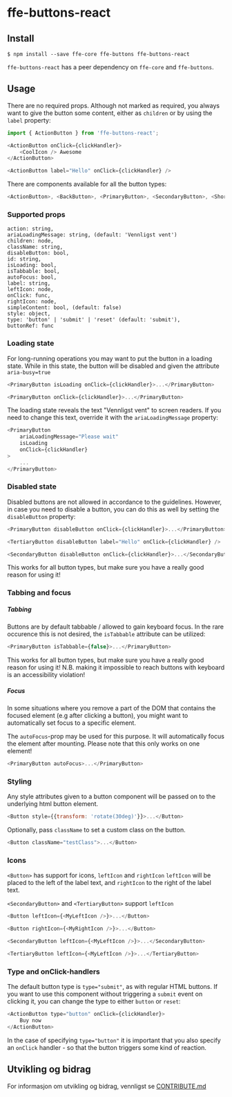 # ffe-buttons-react

## Install

```
$ npm install --save ffe-core ffe-buttons ffe-buttons-react
```

`ffe-buttons-react` has a peer dependency on `ffe-core` and `ffe-buttons`.

## Usage

There are no required props. Although not marked as required, you always want
to give the button some content, either as `children` or by using the `label`
property:

```javascript
import { ActionButton } from 'ffe-buttons-react';

<ActionButton onClick={clickHandler}>
    <CoolIcon /> Awesome
</ActionButton>

<ActionButton label="Hello" onClick={clickHandler} />
```

There are components available for all the button types:

```javascript
<ActionButton>, <BackButton>, <PrimaryButton>, <SecondaryButton>, <ShortcutButton>, <TertiaryButton>
```

### Supported props

```
action: string,
ariaLoadingMessage: string, (default: 'Vennligst vent')
children: node,
className: string,
disableButton: bool,
id: string,
isLoading: bool,
isTabbable: bool,
autoFocus: bool,
label: string,
leftIcon: node,
onClick: func,
rightIcon: node,
simpleContent: bool, (default: false)
style: object,
type: 'button' | 'submit' | 'reset' (default: 'submit'),
buttonRef: func
```

### Loading state

For long-running operations you may want to put the button in a loading state.
While in this state, the button will be disabled and given the attribute `aria-busy=true`

```javascript
<PrimaryButton isLoading onClick={clickHandler}>...</PrimaryButton>

<PrimaryButton onClick={clickHandler}>...</PrimaryButton>
```

The loading state reveals the text "Vennligst vent" to screen readers.
If you need to change this text, override it with the `ariaLoadingMessage`
property:

```javascript
<PrimaryButton
    ariaLoadingMessage="Please wait"
    isLoading
    onClick={clickHandler}
>
    ...
</PrimaryButton>
```


### Disabled state

Disabled buttons are not allowed in accordance to the  guidelines. However, in
case you need to disable a button, you can do this as well by setting the
`disableButton` property:

```javascript
<PrimaryButton disableButton onClick={clickHandler}>...</PrimaryButton>

<TertiaryButton disableButton label="Hello" onClick={clickHandler} />

<SecondaryButton disableButton onClick={clickHandler}>...</SecondaryButton>
```

This works for all button types, but make sure you have a really good reason for
using it!

### Tabbing and focus

##### Tabbing

Buttons are by default tabbable / allowed to gain keyboard focus. In the rare
occurence this is not desired, the `isTabbable` attribute can be utilized:

```javascript
<PrimaryButton isTabbable={false}>...</PrimaryButton>
```

This works for all button types, but make sure you have a really good reason for
using it! N.B. making it impossible to reach buttons with keyboard is an
accessibility violation!

##### Focus

In some situations where you remove a part of the DOM that contains the focused element (e.g after clicking a button), you might want to automatically set focus to a specific element.

The `autoFocus`-prop may be used for this purpose. It will automatically focus the element after mounting. Please note that this only works on one element!

```javascript
<PrimaryButton autoFocus>...</PrimaryButton>
```


### Styling

Any style attributes given to a button component will be passed on to the
underlying html button element.

```javascript
<Button style={{transform: 'rotate(30deg)'}}>...</Button>
```

Optionally, pass `className` to set a custom class on the button.

```javascript
<Button className="testClass">...</Button>
```

### Icons

`<Button>` has support for icons, `leftIcon` and `rightIcon`
`leftIcon` will be placed to the left of the label text, and `rightIcon` to the right of the label text.

`<SecondaryButton>` and `<TertiaryButton>` support `leftIcon`


```javascript
<Button leftIcon={<MyLeftIcon />}>...</Button>
```
```javascript
<Button rightIcon={<MyRightIcon />}>...</Button>
```
```javascript
<SecondaryButton leftIcon={<MyLeftIcon />}>...</SecondaryButton>
```
```javascript
<TertiaryButton leftIcon={<MyLeftIcon />}>...</TertiaryButton>
```


### Type and onClick-handlers

The default button type is `type="submit"`, as with regular HTML buttons. If
you want to use this component without triggering a `submit` event on clicking
it, you can change the type to either `button` or `reset`:

```javascript
<ActionButton type="button" onClick={clickHandler}>
    Buy now
</ActionButton>
```

In the case of specifying `type="button"` it is important that you also
specify an `onClick` handler - so that the button triggers some kind of
reaction.

## Utvikling og bidrag

For informasjon om utvikling og bidrag, vennligst se
[CONTRIBUTE.md](***REMOVED***)
